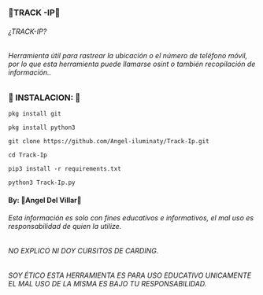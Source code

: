 ### 🔮TRACK -IP🔮

###### ¿TRACK-IP?
###### Herramienta útil para rastrear la ubicación o el número de teléfono móvil, por lo que esta herramienta puede llamarse osint o también recopilación de información..

### 🔮 INSTALACION: 🔮

```
pkg install git

pkg install python3

git clone https://github.com/Angel-iluminaty/Track-Ip.git

cd Track-Ip

pip3 install -r requirements.txt

python3 Track-Ip.py

```

#### By: 🔮Angel Del Villar🔮


###### Esta información es solo con fines educativos e informativos, el mal uso es responsabilidad de quien la utilize.


######  NO EXPLICO NI DOY CURSITOS DE CARDING.

###### SOY ÉTICO ESTA HERRAMIENTA  ES PARA USO EDUCATIVO UNICAMENTE EL MAL USO DE LA MISMA ES BAJO TU RESPONSABILIDAD.

